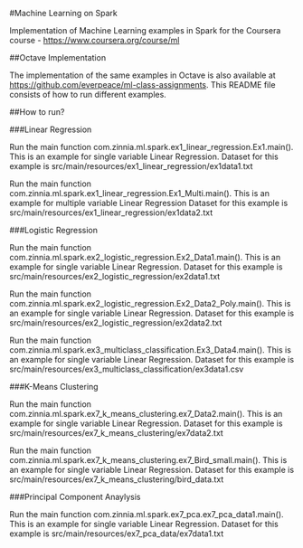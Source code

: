 #Machine Learning on Spark

Implementation of Machine Learning examples in Spark for the Coursera course - <https://www.coursera.org/course/ml>

##Octave Implementation

The implementation of the same examples in Octave is also available at <https://github.com/everpeace/ml-class-assignments>. This README file consists of how to run different examples.

##How to run?

###Linear Regression

Run the main function com.zinnia.ml.spark.ex1_linear_regression.Ex1.main().
This is an example for single variable Linear Regression.
Dataset for this example is src/main/resources/ex1_linear_regression/ex1data1.txt

Run the main function com.zinnia.ml.spark.ex1_linear_regression.Ex1_Multi.main().
This is an example for multiple variable Linear Regression
Dataset for this example is src/main/resources/ex1_linear_regression/ex1data2.txt

###Logistic Regression

Run the main function com.zinnia.ml.spark.ex2_logistic_regression.Ex2_Data1.main().
This is an example for single variable Linear Regression.
Dataset for this example is src/main/resources/ex2_logistic_regression/ex2data1.txt

Run the main function com.zinnia.ml.spark.ex2_logistic_regression.Ex2_Data2_Poly.main().
This is an example for single variable Linear Regression.
Dataset for this example is src/main/resources/ex2_logistic_regression/ex2data2.txt

Run the main function com.zinnia.ml.spark.ex3_multiclass_classification.Ex3_Data4.main().
This is an example for single variable Linear Regression.
Dataset for this example is src/main/resources/ex3_multiclass_classification/ex3data1.csv

###K-Means Clustering

Run the main function com.zinnia.ml.spark.ex7_k_means_clustering.ex7_Data2.main().
This is an example for single variable Linear Regression.
Dataset for this example is src/main/resources/ex7_k_means_clustering/ex7data2.txt

Run the main function com.zinnia.ml.spark.ex7_k_means_clustering.ex7_Bird_small.main().
This is an example for single variable Linear Regression.
Dataset for this example is src/main/resources/ex7_k_means_clustering/bird_data.txt

###Principal Component Anaylysis

Run the main function com.zinnia.ml.spark.ex7_pca.ex7_pca_data1.main().
This is an example for single variable Linear Regression.
Dataset for this example is src/main/resources/ex7_pca_data/ex7data1.txt
